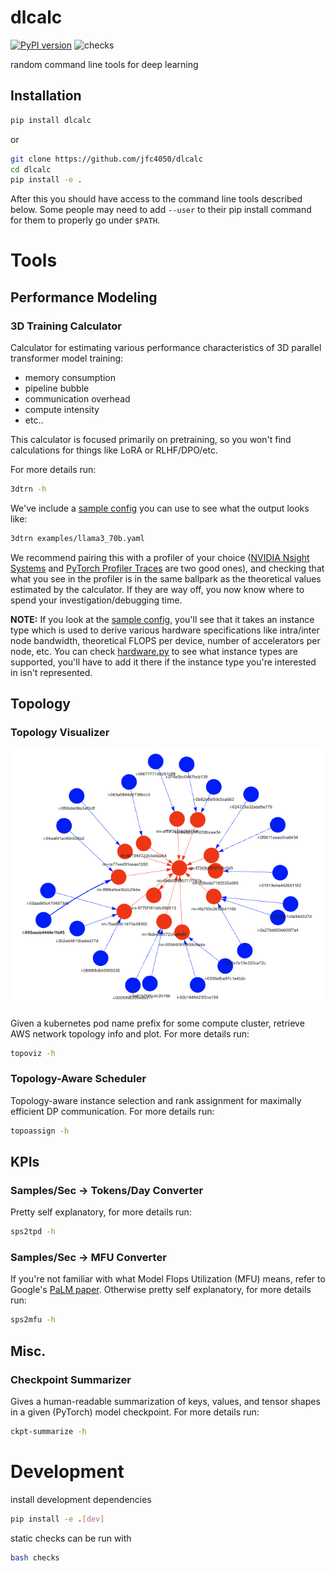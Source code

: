 # dlcalc
[![PyPI version](https://badge.fury.io/py/dlcalc.svg)](https://badge.fury.io/py/dlcalc)
![checks](https://github.com/jfc4050/dlcalc/actions/workflows/python-app.yml/badge.svg)

random command line tools for deep learning

## Installation
```bash
pip install dlcalc
```

or

```bash
git clone https://github.com/jfc4050/dlcalc
cd dlcalc
pip install -e .
```

After this you should have access to the command line tools described below. Some
people may need to add `--user` to their pip install command for them to properly
go under `$PATH`.

# Tools
## Performance Modeling
### 3D Training Calculator
Calculator for estimating various performance characteristics of 3D parallel
transformer model training:
* memory consumption
* pipeline bubble
* communication overhead
* compute intensity
* etc..

This calculator is focused primarily on pretraining, so you won't find calculations
for things like LoRA or RLHF/DPO/etc.

For more details run:
```bash
3dtrn -h
```

We've include a [sample config](examples/llama3_70b.yaml) you can use to see what the
output looks like:
```bash
3dtrn examples/llama3_70b.yaml
```

We recommend pairing this with a profiler of your choice
([NVIDIA Nsight Systems](https://developer.nvidia.com/nsight-systems) and
[PyTorch Profiler Traces](https://pytorch.org/docs/stable/profiler.html#torch.profiler._KinetoProfile.export_chrome_trace)
are two good ones), and checking that what you see in the profiler is in the same
ballpark as the theoretical values estimated by the calculator. If they are way
off, you now know where to spend your investigation/debugging time.

**NOTE:** If you look at the [sample config](examples/llama3_70b.yaml), you'll see that
it takes an instance type which is used to derive various hardware
specifications like intra/inter node bandwidth, theoretical FLOPS per device,
number of accelerators per node, etc. You can check [hardware.py](dlcalc/utils/hardware.py)
to see what instance types are supported, you'll have to add it there if the 
instance type you're interested in isn't represented.

## Topology
### Topology Visualizer
![example](images/topoviz_example.png)

Given a kubernetes pod name prefix for some compute cluster, retrieve AWS network
topology info and plot. For more details run:
```bash
topoviz -h
```

### Topology-Aware Scheduler
Topology-aware instance selection and rank assignment for maximally efficient DP
communication. For more details run:
```bash
topoassign -h
```

## KPIs
### Samples/Sec -> Tokens/Day Converter
Pretty self explanatory, for more details run:
```bash
sps2tpd -h
```

### Samples/Sec -> MFU Converter
If you're not familiar with what Model Flops Utilization (MFU) means, refer to
Google's [PaLM paper](https://arxiv.org/pdf/2204.02311). Otherwise pretty self
explanatory, for more details run:
```bash
sps2mfu -h
```

## Misc.
### Checkpoint Summarizer
Gives a human-readable summarization of keys, values, and tensor shapes in
a given (PyTorch) model checkpoint. For more details run:
```bash
ckpt-summarize -h
```

# Development
install development dependencies
```bash
pip install -e .[dev]
```

static checks can be run with
```bash
bash checks
```